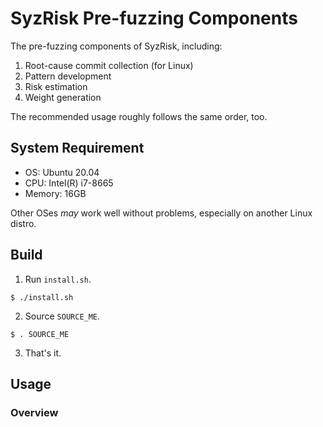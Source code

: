 # SyzRisk Pre-fuzzing Components

The pre-fuzzing components of SyzRisk, including:

 1. Root-cause commit collection (for Linux)
 2. Pattern development
 3. Risk estimation
 4. Weight generation

The recommended usage roughly follows the same order, too.

## System Requirement

 - OS: Ubuntu 20.04
 - CPU: Intel(R) i7-8665
 - Memory: 16GB

Other OSes _may_ work well without problems, especially on another Linux distro.

## Build

 1. Run `install.sh`.
```
$ ./install.sh
```

 2. Source `SOURCE_ME`.
```
$ . SOURCE_ME
```

 3. That's it.

## Usage

### Overview

